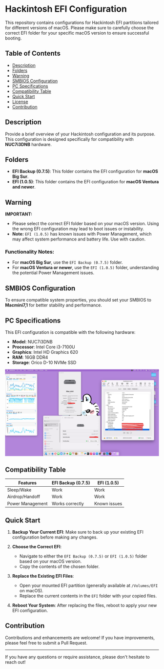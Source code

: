 # Hackintosh EFI Configuration

This repository contains configurations for Hackintosh EFI partitions tailored for different versions of macOS. Please make sure to carefully choose the correct EFI folder for your specific macOS version to ensure successful booting.

## Table of Contents
- [Description](#description)
- [Folders](#folders)
- [Warning](#warning)
- [SMBIOS Configuration](#smbios-configuration)
- [PC Specifications](#pc-specifications)
- [Compatibility Table](#compatibility-table)
- [Quick Start](#quick-start)
- [License](#license)
- [Contribution](#contribution)

## Description

Provide a brief overview of your Hackintosh configuration and its purpose. This configuration is designed specifically for compatibility with **NUC7i3DNB** hardware.

## Folders

- **EFI Backup (0.7.5)**: This folder contains the EFI configuration for **macOS Big Sur**.
- **EFI (1.0.5)**: This folder contains the EFI configuration for **macOS Ventura and newer**.

## Warning

**IMPORTANT:** 
- Please select the correct EFI folder based on your macOS version. Using the wrong EFI configuration may lead to boot issues or instability.
- **Note:** `EFI (1.0.5)` has known issues with Power Management, which may affect system performance and battery life. Use with caution.

### Functionality Notes:
- For **macOS Big Sur**, use the `EFI Backup (0.7.5)` folder.
- For **macOS Ventura or newer**, use the `EFI (1.0.5)` folder, understanding the potential Power Management issues.

## SMBIOS Configuration

To ensure compatible system properties, you should set your SMBIOS to **Macmini7,1** for better stability and performance.

## PC Specifications

This EFI configuration is compatible with the following hardware:

- **Model**: NUC7i3DNB
- **Processor**: Intel Core i3-7100U
- **Graphics**: Intel HD Graphics 620
- **RAM**: 16GB DDR4
- **Storage**: Orico D-10 NVMe SSD

![Screenshot](Screenshot.png)

## Compatibility Table

| Features              | EFI Backup (0.7.5) | EFI (1.0.5)              |
|-----------------------|---------------------|---------------------------|
| Sleep/Wake            | Work                | Work                      |
| Airdrop/Handoff       | Work                | Work                      |
| Power Management       | Works correctly     | Known issues              |

## Quick Start

1. **Backup Your Current EFI**: Make sure to back up your existing EFI configuration before making any changes.
   
2. **Choose the Correct EFI**:
   - Navigate to either the `EFI Backup (0.7.5)` or `EFI (1.0.5)` folder based on your macOS version.
   - Copy the contents of the chosen folder.

3. **Replace the Existing EFI Files**:
   - Open your mounted EFI partition (generally available at `/Volumes/EFI` on macOS).
   - Replace the current contents in the `EFI` folder with your copied files.

4. **Reboot Your System**: After replacing the files, reboot to apply your new EFI configuration.

## Contribution

Contributions and enhancements are welcome! If you have improvements, please feel free to submit a Pull Request.

---

If you have any questions or require assistance, please don't hesitate to reach out!